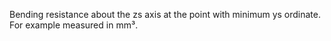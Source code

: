 ﻿Bending resistance about the zs axis at the point with minimum ys ordinate. For example measured in mm³.